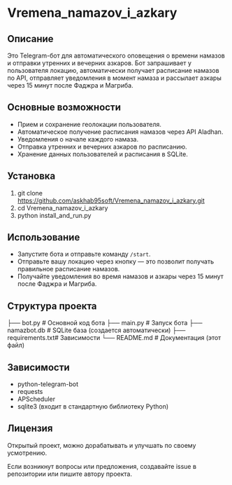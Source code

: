 # Vremena_namazov_i_azkary
## Описание
Это Telegram-бот для автоматического оповещения о времени намазов и отправки утренних и вечерних азкаров. Бот запрашивает у пользователя локацию, автоматически получает расписание намазов по API, отправляет уведомления в момент намаза и рассылает азкары через 15 минут после Фаджра и Магриба.

## Основные возможности
- Прием и сохранение геолокации пользователя.
- Автоматическое получение расписания намазов через API Aladhan.
- Уведомления о начале каждого намаза.
- Отправка утренних и вечерних азкаров по расписанию.
- Хранение данных пользователей и расписания в SQLite.

## Установка
1. git clone https://github.com/askhab95soft/Vremena_namazov_i_azkary.git
2. cd Vremena_namazov_i_azkary
3. python install_and_run.py

## Использование

- Запустите бота и отправьте команду `/start`.
- Отправьте вашу локацию через кнопку — это позволит получать правильное расписание намазов.
- Получайте уведомления во время намазов и азкары через 15 минут после Фаджра и Магриба.

## Структура проекта

├── bot.py          # Основной код бота
├── main.py         # Запуск бота
├── namazbot.db     # SQLite база (создается автоматически)
├── requirements.txt# Зависимости
└── README.md       # Документация (этот файл)


## Зависимости

- python-telegram-bot
- requests
- APScheduler
- sqlite3 (входит в стандартную библиотеку Python)

## Лицензия

Открытый проект, можно дорабатывать и улучшать по своему усмотрению.


Если возникнут вопросы или предложения, создавайте issue в репозитории или пишите автору проекта.
